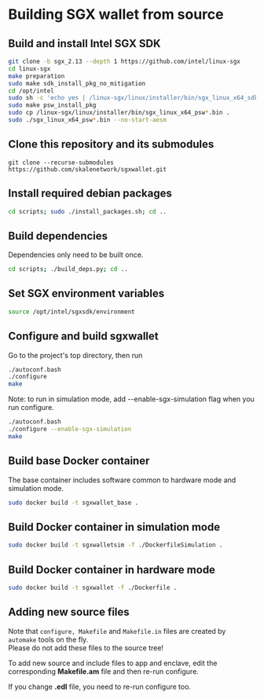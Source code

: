 <!-- SPDX-License-Identifier: (AGPL-3.0-only OR CC-BY-4.0) -->

# Building SGX wallet from source

## Build and install Intel SGX SDK

```bash
git clone -b sgx_2.13 --depth 1 https://github.com/intel/linux-sgx
cd linux-sgx
make preparation
sudo make sdk_install_pkg_no_mitigation
cd /opt/intel
sudo sh -c 'echo yes | /linux-sgx/linux/installer/bin/sgx_linux_x64_sdk_*.bin'
sudo make psw_install_pkg
sudo cp /linux-sgx/linux/installer/bin/sgx_linux_x64_psw*.bin .
sudo ./sgx_linux_x64_psw*.bin --no-start-aesm
```

## Clone this repository and its submodules

`git clone --recurse-submodules  https://github.com/skalenetwork/sgxwallet.git`

## Install required debian packages

```bash
cd scripts; sudo ./install_packages.sh; cd ..
```

## Build dependencies

Dependencies only need to be built once.

```bash
cd scripts; ./build_deps.py; cd ..
```

## Set SGX environment variables

```bash
source /opt/intel/sgxsdk/environment
```

## Configure and build sgxwallet

Go to the project's top directory, then run

```bash
./autoconf.bash
./configure
make

```

Note: to run in simulation mode, add --enable-sgx-simulation flag when you run configure.

```bash
./autoconf.bash
./configure --enable-sgx-simulation
make
```

## Build base Docker container

The base container includes software common to hardware mode and simulation mode.

```bash
sudo docker build -t sgxwallet_base .

```

## Build Docker container in simulation mode

```bash
sudo docker build -t sgxwalletsim -f ./DockerfileSimulation .

```

## Build Docker container in hardware mode

```bash
sudo docker build -t sgxwallet -f ./Dockerfile .
```

## Adding new source files

Note that `configure, Makefile` and `Makefile.in` files are created by `automake` tools on the fly.  
Please do not add these files to the source tree!

To add new source and include files to app and enclave, edit the corresponding **Makefile.am** file and then re-run configure.

If you change **.edl** file, you need to re-run configure too.
